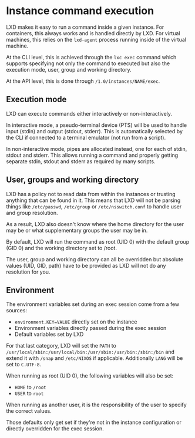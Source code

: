 # Instance command execution

LXD makes it easy to run a command inside a given instance.
For containers, this always works and is handled directly by LXD.
For virtual machines, this relies on the `lxd-agent` process running inside of the virtual machine.

At the CLI level, this is achieved through the `lxc exec` command which
supports specifying not only the command to executed but also the
execution mode, user, group and working directory.

At the API level, this is done through `/1.0/instances/NAME/exec`.

## Execution mode

LXD can execute commands either interactively or non-interactively.

In interactive mode, a pseudo-terminal device (PTS) will be used to handle input (stdin) and output (stdout, stderr).
This is automatically selected by the CLI if connected to a terminal emulator (not run from a script).

In non-interactive mode, pipes are allocated instead, one for each of stdin, stdout and stderr.
This allows running a command and properly getting separate stdin, stdout and stderr as required by many scripts.

## User, groups and working directory

LXD has a policy not to read data from within the instances or trusting anything that can be found in it.
This means that LXD will not be parsing things like `/etc/passwd`, `/etc/group` or `/etc/nsswitch.conf`
to handle user and group resolution.

As a result, LXD also doesn't know where the home directory for the user
may be or what supplementary groups the user may be in.

By default, LXD will run the command as root (UID 0) with the default group (GID 0)
and the working directory set to /root.

The user, group and working directory can all be overridden but absolute values (UID, GID, path)
have to be provided as LXD will not do any resolution for you.

## Environment

The environment variables set during an exec session come from a few sources:
 - `environment.KEY=VALUE` directly set on the instance
 - Environment variables directly passed during the exec session
 - Default variables set by LXD

For that last category, LXD will set the `PATH` to `/usr/local/sbin:/usr/local/bin:/usr/sbin:/usr/bin:/sbin:/bin`
and extend it with `/snap` and `/etc/NIXOS` if applicable.
Additionally `LANG` will be set to `C.UTF-8`.

When running as root (UID 0), the following variables will also be set:
 - `HOME` to `/root`
 - `USER` to `root`

When running as another user, it is the responsibility of the user to specify the correct values.

Those defaults only get set if they're not in the instance configuration or directly overridden for the exec session.

